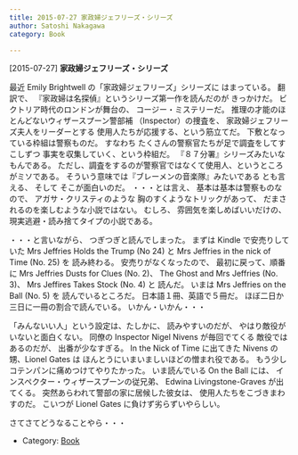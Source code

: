 ```yaml
---
title: 2015-07-27 家政婦ジェフリーズ・シリーズ
author: Satoshi Nakagawa
category: Book

---
```


[2015-07-27] **家政婦ジェフリーズ・シリーズ** 

 最近 Emily Brightwell の「家政婦ジェフリーズ」シリーズに
はまっている。
翻訳で、
『家政婦は名探偵』というシリーズ第一作を読んだのが
きっかけだ。
ビクトリア時代のロンドンが舞台の、
コージー・ミステリーだ。
推理の才能のほとんどないウィザースプーン警部補
（Inspector）の捜査を、
家政婦ジェフリーズ夫人をリーダーとする
使用人たちが応援する、という筋立てだ。
下敷となっている枠組は警察ものだ。
すなわち
たくさんの警察官たちが足で調査をしてすこしずつ
事実を収集していく、という枠組だ。
『８７分署』シリーズみたいなもんである。
ただし、調査をするのが警察官ではなくて使用人、というところがミソである。
そういう意味では『ブレーメンの音楽隊』みたいである
とも言える、
そして
そこが面白いのだ。
・・・とは言え、
基本は基本は警察ものなので、
アガサ・クリスティのような
胸のすくようなトリックがあって、
だまされるのを楽しむような小説ではない。
むしろ、
雰囲気を楽しめばいいだけの、
現実逃避・読み捨てタイプの小説である。

 ・・・と言いながら、
つぎつぎと読んでしまった。
まずは Kindle で安売りしていた
Mrs Jeffries Holds the Trump (No 24) と
Mrs Jeffries in the nick of Time  (No. 25) を
読み終わる。
安売りがなくなったので、
最初に戻って、順番に
Mrs Jeffries Dusts for Clues (No. 2)、
The Ghost and Mrs Jeffries (No. 3)、
Mrs Jeffires Takes Stock (No. 4) と
読んだ。
いまは Mrs Jeffries on the Ball (No. 5) を
読んでいるところだ。
日本語１冊、英語で５冊だ。
ほぼ二日か三日に一冊の割合で読んでいる。
いかん・いかん・・・
<!--more-->

 「みんないい人」という設定は、たしかに、
読みやすいのだが、
やはり敵役がいないと面白くない。
同僚の Inspector Nigel Nivens が毎回でてくる
敵役ではあるのだが、
出番が少なすぎる。
In the Nick of Time に出てきた
Nivens の甥、Lionel Gates は
ほんとうにいまいましいほどの憎まれ役である。
もう少しコテンパンに痛めつけてやりたかった。
いま読んでいる On the Ball には、
インスペクター・ウィザースプーンの従兄弟、
Edwina Livingstone-Graves が出てくる。
突然あらわれて警部の家に居候した彼女は、
使用人たちをこづきまわすのだ。
こいつが Lionel Gates に負けず劣らずいやらしい。

 さてさてどうなることやら・・・

- Category: [Book](https://merapano.github.io/categories.html#Book)

